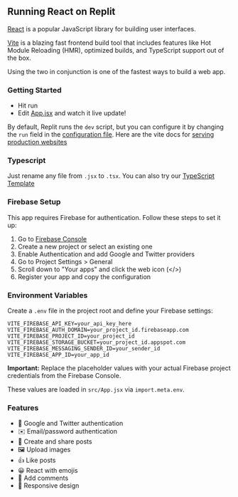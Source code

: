 ## Running React on Replit

[React](https://reactjs.org/) is a popular JavaScript library for building user interfaces.

[Vite](https://vitejs.dev/) is a blazing fast frontend build tool that includes features like Hot Module Reloading (HMR), optimized builds, and TypeScript support out of the box.

Using the two in conjunction is one of the fastest ways to build a web app.

### Getting Started
- Hit run
- Edit [App.jsx](#src/App.jsx) and watch it live update!

By default, Replit runs the `dev` script, but you can configure it by changing the `run` field in the [configuration file](#.replit). Here are the vite docs for [serving production websites](https://vitejs.dev/guide/build.html)

### Typescript

Just rename any file from `.jsx` to `.tsx`. You can also try our [TypeScript Template](https://replit.com/@replit/React-TypeScript)

### Firebase Setup

This app requires Firebase for authentication. Follow these steps to set it up:

1. Go to [Firebase Console](https://console.firebase.google.com/)
2. Create a new project or select an existing one
3. Enable Authentication and add Google and Twitter providers
4. Go to Project Settings > General
5. Scroll down to "Your apps" and click the web icon (</>)
6. Register your app and copy the configuration

### Environment Variables

Create a `.env` file in the project root and define your Firebase settings:

```
VITE_FIREBASE_API_KEY=your_api_key_here
VITE_FIREBASE_AUTH_DOMAIN=your_project_id.firebaseapp.com
VITE_FIREBASE_PROJECT_ID=your_project_id
VITE_FIREBASE_STORAGE_BUCKET=your_project_id.appspot.com
VITE_FIREBASE_MESSAGING_SENDER_ID=your_sender_id
VITE_FIREBASE_APP_ID=your_app_id
```

**Important:** Replace the placeholder values with your actual Firebase project credentials from the Firebase Console.

These values are loaded in `src/App.jsx` via `import.meta.env`.

### Features

- 🔐 Google and Twitter authentication
- ✉️ Email/password authentication
- 📝 Create and share posts
- 🖼️ Upload images
- 👍 Like posts
- 😀 React with emojis
- 💬 Add comments
- 📱 Responsive design

